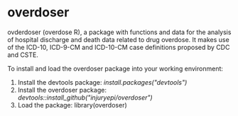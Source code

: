 # overdoser

ovderdoser (overdose R), a package with functions and data for the analysis of hospital discharge and death data related to drug overdose. It makes use of the ICD-10, ICD-9-CM and ICD-10-CM case definitions proposed by CDC and CSTE.

To install and load the overdoser package into your working environment:

1. Install the devtools package: *install.packages("devtools")*
2. Install the overdoser package: *devtools::install_github("injuryepi/overdoser")*
3. Load the package: library(overdoser)
